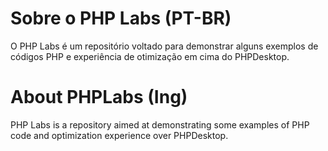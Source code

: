 # Sobre o PHP Labs (PT-BR)

O PHP Labs é um repositório voltado para demonstrar alguns exemplos de códigos PHP e experiência de otimização em cima do PHPDesktop.

# About PHPLabs (Ing)

PHP Labs is a repository aimed at demonstrating some examples of PHP code and optimization experience over PHPDesktop.

